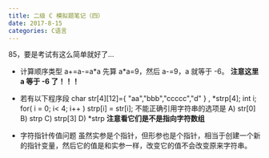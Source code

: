 ```yaml
---
title: 二级 C 模拟题笔记（四）
date: 2017-8-15
categories: C语言
---
```


85，要是考试有这么简单就好了...
<!--more-->
- 计算顺序类型
a+=a-=a\*a
先算 a\*a=9，然后 a-=9，a 就等于 -6。
**注意这里 a 等于 -6 了！！！**

- 若有以下程序段
char str[4][12]={ "aa","bbb","ccccc","d" } , \*strp[4];
int i;
for( i = 0; i< 4; i++ ) strp[i] = str[i];
不能正确引用字符串的选项是 
A) str[0] 
B) strp 
C) strp[3] 
D) \*strp 
**注意看它们是不是指向字符数组**

- 字符指针传值问题
虽然实参是个指针，但形参也是个指针，相当于创建一个新的指针变量，然后它的值是和实参一样，改变它的值不会改变原来字符串。


